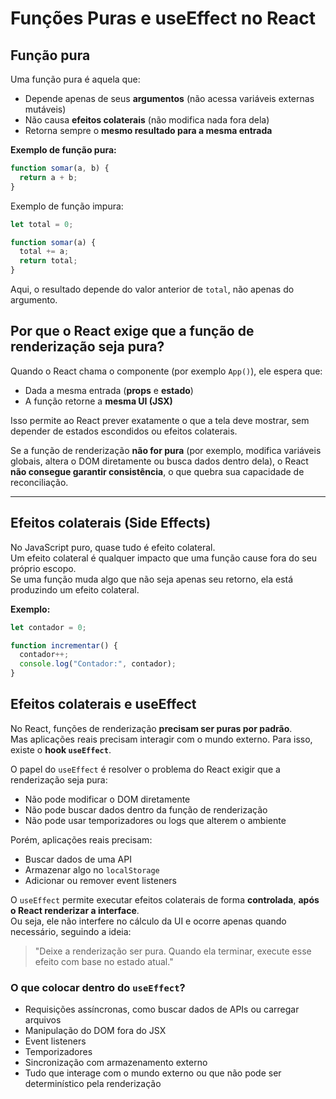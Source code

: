 # Funções Puras e useEffect no React

## Função pura

Uma função pura é aquela que:

- Depende apenas de seus **argumentos** (não acessa variáveis externas mutáveis)
- Não causa **efeitos colaterais** (não modifica nada fora dela)
- Retorna sempre o **mesmo resultado para a mesma entrada**

**Exemplo de função pura:**

```javascript
function somar(a, b) {
  return a + b;
}
```

Exemplo de função impura:

```javascript
let total = 0;

function somar(a) {
  total += a;
  return total;
}
```

Aqui, o resultado depende do valor anterior de `total`, não apenas do argumento.

## Por que o React exige que a função de renderização seja pura?

Quando o React chama o componente (por exemplo `App()`), ele espera que:

- Dada a mesma entrada (**props** e **estado**)
- A função retorne a **mesma UI (JSX)**

Isso permite ao React prever exatamente o que a tela deve mostrar, sem depender de estados escondidos ou efeitos colaterais.

Se a função de renderização **não for pura** (por exemplo, modifica variáveis globais, altera o DOM diretamente ou busca dados dentro dela), o React **não consegue garantir consistência**, o que quebra sua capacidade de reconciliação.

---

## Efeitos colaterais (Side Effects)

No JavaScript puro, quase tudo é efeito colateral.  
Um efeito colateral é qualquer impacto que uma função cause fora do seu próprio escopo.  
Se uma função muda algo que não seja apenas seu retorno, ela está produzindo um efeito colateral.

**Exemplo:**

```javascript
let contador = 0;

function incrementar() {
  contador++;
  console.log("Contador:", contador);
}
```

## Efeitos colaterais e useEffect

No React, funções de renderização **precisam ser puras por padrão**.  
Mas aplicações reais precisam interagir com o mundo externo. Para isso, existe o **hook `useEffect`**.

O papel do `useEffect` é resolver o problema do React exigir que a renderização seja pura:

- Não pode modificar o DOM diretamente
- Não pode buscar dados dentro da função de renderização
- Não pode usar temporizadores ou logs que alterem o ambiente

Porém, aplicações reais precisam:

- Buscar dados de uma API
- Armazenar algo no `localStorage`
- Adicionar ou remover event listeners

O `useEffect` permite executar efeitos colaterais de forma **controlada**, **após o React renderizar a interface**.  
Ou seja, ele não interfere no cálculo da UI e ocorre apenas quando necessário, seguindo a ideia:

> "Deixe a renderização ser pura. Quando ela terminar, execute esse efeito com base no estado atual."

### O que colocar dentro do `useEffect`?

- Requisições assíncronas, como buscar dados de APIs ou carregar arquivos
- Manipulação do DOM fora do JSX
- Event listeners
- Temporizadores
- Sincronização com armazenamento externo
- Tudo que interage com o mundo externo ou que não pode ser determinístico pela renderização
